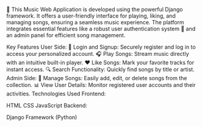 
🎵 This Music Web Application is developed using the powerful Django framework. It offers a user-friendly interface for playing, liking, and managing songs, ensuring a seamless music experience. The platform integrates essential features like a robust user authentication system 🎉 and an admin panel for efficient song management.

Key Features
User Side:
🎉 Login and Signup: Securely register and log in to access your personalized account.
🎧 Play Songs: Stream music directly with an intuitive built-in player.
❤️ Like Songs: Mark your favorite tracks for instant access.
🔍 Search Functionality: Quickly find songs by title or artist.
Admin Side:
🎼 Manage Songs: Easily add, edit, or delete songs from the collection.
📊 View User Details: Monitor registered user accounts and their activities.
Technologies Used
Frontend:

HTML
CSS
JavaScript
Backend:

Django Framework (Python)
